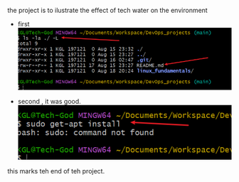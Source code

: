 the project is to ilustrate the effect of tech water on the environment
 
- first ![ilustration of first part](./img/7.Tech.png)

- second , it was good. ![it was good](./img/7.1.Tech.png)

this marks teh end of teh project.
